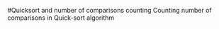 #Quicksort and number of comparisons counting
Counting number of comparisons in Quick-sort algorithm

